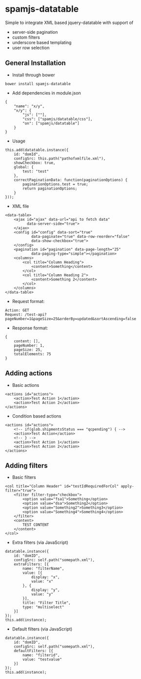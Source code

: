 # spamjs-datatable
Simple to integrate XML based jquery-datatable with support of 
- server-side pagination 
- custom filters 
- underscore based templating
- user row selection

## General Installation
  
- Install through bower
```
bower install spamjs-datatable
```

- Add dependencies in module.json  
```
{
  	"name": "x/y",
  	"x/y": {
  		"js": [""],
  		"css": ["spamjs/datatable/css"],
  		"on": ["spamjs/datatable"]
  	}
}
```

- Usage
```
this.add(datatable.instance({
    id: "domId",
    configSrc: this.path("pathofxmlfile.xml"),
    showCheckbox: true,
    global: {
        test: "test"
    },
    correctPaginationData: function(paginationOptions) {
        paginationOptions.test = true;
        return paginationOptions;
    }
}));
```

- XML file
```
<data-table>
    <ajax id="ajax" data-url="api to fetch data"
          data-server-side="true">
    </ajax>
    <config id="config" data-sort="true"
            data-paginate="true" data-row-reorder="false"
            data-show-checkbox="true">
    </config>
    <pagination id="pagination" data-page-length="25" 
            data-paging-type="simple"></pagination>
    <columns>
        <col title="Column Heading">
            <content>Something</content>
        </col>
        <col title="Column Heading 2">
            <content>Something 2</content>
        </col>
    </columns>
</data-table>
```

- Request format:
```
Action: GET
Request: /test-api?pageNumber=1&pageSize=25&orderBy=updated&sortAscending=false
```

- Response format:
```
{
    content: [],
    pageNumber: 1,
    pageSize: 25,
    totalElements: 75
}
```

## Adding actions
- Basic actions
```
<actions id="actions">
    <action>Test Action 1</action>
    <action>Test Action 2</action>
</actions>
```

- Condition based actions
```
<actions id="actions">
    <!-- if(glob.shipmentsStatus === "qcpending") { -->
    <action>Test Action</action>
    <!-- } -->
    <action>Test Action 1</action>
    <action>Test Action 2</action>
</actions>
```

## Adding filters
- Basic filters
```
<col title="Column Header" id="testIdRequiredForCol" apply-filter="true">
    <filter filter-type="checkbox">
        <option value="fsa1">Something</option>
        <option value="dsa">Something2</option>
        <option value="Something2">Something3</option>
        <option value="Something4">Something4</option>
    </filter>
    <content>
        TEST CONTENT
    </content>
</col>
```

- Extra filters (via JavaScript)
```
datatable.instance({
    id: "domID",
    configSrc: self.path("somepath.xml"),
    extraFilters: [{
        name: "filterName",
        value: [{
            display: "x",
            value: "x"
        }, {
            display: "y",
            value: "y"
        }],
        title: "Filter Title",
        type: "multiselect"
    }]
});
this.add(instance);
```

- Default filters (via JavaScript)
```
datatable.instance({
    id: "domID",
    configSrc: self.path("somepath.xml"),
    defaultFilters: [{
        name: "filterid",
        value: "testvalue"
    }]
});
this.add(instance);
```